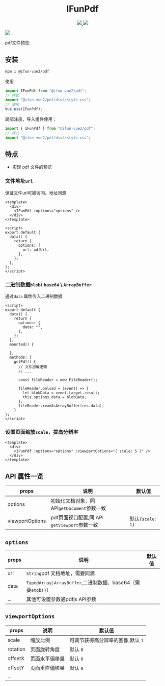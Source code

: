 <br />

<h1 align="center">IFunPdf</h1>
<p align='center'>
    <a href="https://github.com/ifun-team/ifun-vue2/tree/main/packages/pdf">
        <img src="https://img.shields.io/npm/v/@ifun-vue2/pdf" />
    </a>
    <a href="https://github.com/ifun-team/ifun-vue2/tree/main/packages/pdf#license">
        <img src="https://img.shields.io/npm/l/@ifun-vue2/pdf" />
    </a>
</p>
<a href="https://github.com/ifun-team/ifun-vue2/actions/workflows/main.yml">
        <img src="https://github.com/ifun-team/ifun-vue2/actions/workflows/main.yml/badge.svg" />
    </a>
<br />
<p>pdf文件预览.</p>

## 安装

```sh
npm i @ifun-vue2/pdf
```

使用

```js
import IFunPdf from "@ifun-vue2/pdf";
// 样式
import "@ifun-vue2/pdf/dist/style.css";
// 使用
Vue.use(IFunPdf);
```

局部注册，导入组件使用：

```js
import { IFunPdf } from "@ifun-vue2/pdf";
// 样式
import "@ifun-vue2/pdf/dist/style.css";
```

## 特点

- 实现 pdf 文件的预览

### 文件地址`url`

保证文件url可被访问。地址同源

```vue
<template>
  <div>
    <IFunPdf :options="options" />
  </div>
</template>

<script>
export default {
  data() {
    return {
      options: {
        url: pdfUrl,
      },
    };
  },
};
</script>
```

### 二进制数据`blob`\ `base64` \ `ArrayBuffer`

通过`data` 属性传入二进制数据

```vue
<script>
export default {
  data() {
    return {
      options: {
        data: "",
      },
    };
  },
  mounted() {
    
  },
  methods: {
    getPdf() {
      // 文件加载逻辑
      // ... 

      const fileReader = new FileReader();

      fileReader.onload = (event) => {
        let blobData = event.target.result;
        this.options.data = blobData;
      };
      fileReader.readAsArrayBuffer(res.data);
    }
};
</script>
````

### 设置页面缩放`scale`，提高分辨率

```vue
<template>
  <div>
    <IFunPdf :options="options" :viewportOptions="{ scale: 5 }" />
  </div>
</template>
````

## API 属性一览

| props   | 说明                                        | 默认值 |
| ------- | ------------------------------------------- | ------ |
| options | 初始化文档对象，同 API`getDocument`参数一致 |        |
|viewportOptions|pdf页面视口配置,同 API `getViewport`参数一致|默认`{scale: 1}`|

## `options`

| props   | 说明                                                         | 默认值 |
| ------- | ------------------------------------------------------------ | ------ |
| url     | `String`pdf 文档地址，需要同源                               |        |
| data    | `TypedArray\|ArrayBuffer`,二进制数据、base64（需要`atob()`） |        |
| ... | 其他可设置参数通pdfjs API参数  |        |

## `viewportOptions`

| props   | 说明                                                         | 默认值 |
| ------- | ------------------------------------------------------------ | ------ |
|scale|缩放比例|可调节获得高分辨率的图像,默认 `1`|
|rotation|页面旋转角度|默认 `0`|
|offsetX|页面水平偏移量|默认 `0`|
|offsetY|页面垂直偏移量|默认 `0`|
|...|||
